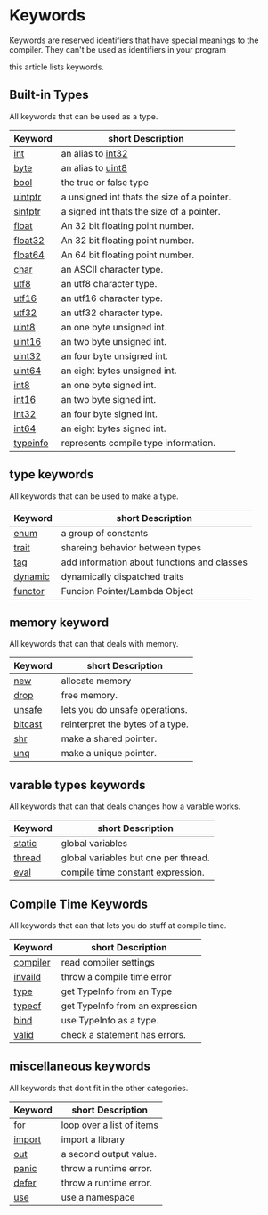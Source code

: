 # Keywords

Keywords are reserved identifiers that have special meanings to the compiler. They can't be used as identifiers in your program

this article lists keywords.

## Built-in Types

All keywords that can be used as a type.

| Keyword                           | short Description                           |
| --------------------------------- | ------------------------------------------- |
| [int](./Builtin/int32.md)         | an alias to [int32](./Builtin/int32.mdmd)   |
| [byte](./Builtin/uint8.md)        | an alias to [uint8](./Builtin/uint8.md)     |
| [bool](./Builtin/bool.md)         | the true or false type                      |
| [uintptr](./Builtin/uintptr.md)   | a unsigned int thats the size of a pointer. |
| [sintptr](./Builtin/sintptr.md)   | a signed int thats the size of a pointer.   |
| [float](./Builtin/float.md)       | An 32 bit floating point number.            |
| [float32](./Builtin/float.md)     | An 32 bit floating point number.            |
| [float64](./Builtin/float64.md)   | An 64 bit floating point number.            |
| [char](./Builtin/char.md)         | an ASCII character type.                    |
| [utf8](./Builtin/utf8.md)         | an utf8 character type.                     |
| [utf16](./Builtin/utf16.md)       | an utf16 character type.                    |
| [utf32](./Builtin/utf32.md)       | an utf32 character type.                    |
| [uint8](./Builtin/uint8.md)       | an one byte unsigned int.                   |
| [uint16](./Builtin/uint16.md)     | an two byte unsigned int.                   |
| [uint32](./Builtin/uint32.md)     | an four byte unsigned int.                  |
| [uint64](./Builtin/uint64.md)     | an eight bytes unsigned int.                |
| [int8](./Builtin/int8.md)         | an one byte signed int.                     |
| [int16](./Builtin/int16.md)       | an two byte signed int.                     |
| [int32](./Builtin/int32.md)       | an four byte signed int.                    |
| [int64](./Builtin/int64.md)       | an eight bytes signed int.                  |
| [typeinfo](./Builtin/TypeInfo.md) | represents compile type information.        |

## type keywords

All keywords that can be used to make a type.

| Keyword                       | short Description                           |
| ----------------------------- | ------------------------------------------- |
| [enum](./Types/Enum.md)       | a group of constants                        |
| [trait](./Types/trait.md)     | shareing behavior between types             |
| [tag](./Types/tag.md)         | add information about functions and classes |
| [dynamic](./Types/dynamic.md) | dynamically dispatched traits               |
| [functor](./Types/Functor.md) | Funcion Pointer/Lambda Object        |

## memory keyword

All keywords that can that deals with memory.

| Keyword                        | short Description                |
| ------------------------------ | -------------------------------- |
| [new](./Memory/new.md)         | allocate memory                  |
| [drop](./Memory/drop.md)       | free memory.                     |
| [unsafe](./Memory/unsafe.md)   | lets you do unsafe operations.   |
| [bitcast](./Memory/bitcast.md) | reinterpret the bytes of a type. |
| [shr](./Memory/shr.md)         | make a shared pointer.           |
| [unq](./Memory/unq.md)         | make a unique pointer.           |

## varable types keywords

All keywords that can that deals changes how a varable works.

| Keyword                            | short Description                    |
| ---------------------------------- | ------------------------------------ |
| [static](./VarableTypes/static.md) | global variables                     |
| [thread](./VarableTypes/thread.md) | global variables but one per thread. |
| [eval](./VarableTypes/eval.md)     | compile time constant expression.    |

## Compile Time Keywords

All keywords that can that lets you do stuff at compile time.

| Keyword                               | short Description               |
| ------------------------------------- | ------------------------------- |
| [compiler](./CompileTime/compiler.md) | read compiler settings          |
| [invaild](./CompileTime/invalid.md)   | throw a compile time error      |
| [type](./CompileTime/type.md)         | get TypeInfo from an Type       |
| [typeof](./CompileTime/type.md)       | get TypeInfo from an expression |
| [bind](./CompileTime/type.md)         | use TypeInfo as a type.         |
| [valid](./CompileTime/valid.md)       | check a statement has errors.   |

## miscellaneous keywords

All keywords that dont fit in the other categories.

| Keyword                             | short Description         |
| ----------------------------------- | ------------------------- |
| [for](./Miscellaneous/for.md)       | loop over a list of items |
| [import](./Miscellaneous/import.md) | import a library          |
| [out](./Miscellaneous/out.md)       | a second output value.    |
| [panic](./Miscellaneous/panic.md)   | throw a runtime error.    |
| [defer](./Miscellaneous/defer.md)   | throw a runtime error.    |
| [use](./Miscellaneous/use.md)       | use a namespace           |
